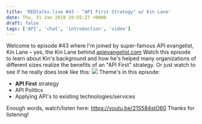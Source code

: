 ```yaml
---
title: 'REDtalks.live #43 - "API First Strategy" w/ Kin Lane'
date: Thu, 31 Jan 2019 19:55:27 +0000
draft: false
tags: ['API', 'chat', 'introduction', 'video']
---
```


Welcome to episode #43 where I'm joined by super-famous API evangelist, Kin Lane – yes, the Kin Lane behind [apievangelist.com](http://apievangelist.com/) Watch this episode to learn about Kin's background and how he's helped many organizations of different sizes realize the benefits of an "API First" strategy. Or just watch to see if he really does look like this: [![](https://s3.amazonaws.com/kinlane-productions/kin-lane/kin-lane-cartoon-questioning.png)](https://s3.amazonaws.com/kinlane-productions/kin-lane/kin-lane-cartoon-questioning.png) Theme's in this episode:

*   **API First** strategy
*   API Politics
*   Applying API's to existing technologies/services

Enough words, watch/listen here: https://youtu.be/21S584stO60 Thanks for listening!